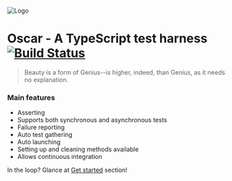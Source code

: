 ![Logo](http://oscar.adriencadet.com/assets/img/logo-250.png)

# Oscar - A TypeScript test harness [![Build Status](https://travis-ci.org/acadet/oscar.svg?branch=master)](https://travis-ci.org/acadet/oscar)

> Beauty is a form of Genius--is higher, indeed, than Genius, as it needs no explanation.

### Main features

* Asserting
* Supports both synchronous and asynchronous tests
* Failure reporting
* Auto test gathering
* Auto launching
* Setting up and cleaning methods available
* Allows continuous integration

In the loop? Glance at [Get started](https://github.com/acadet/oscar/wiki/Get-started) section!
